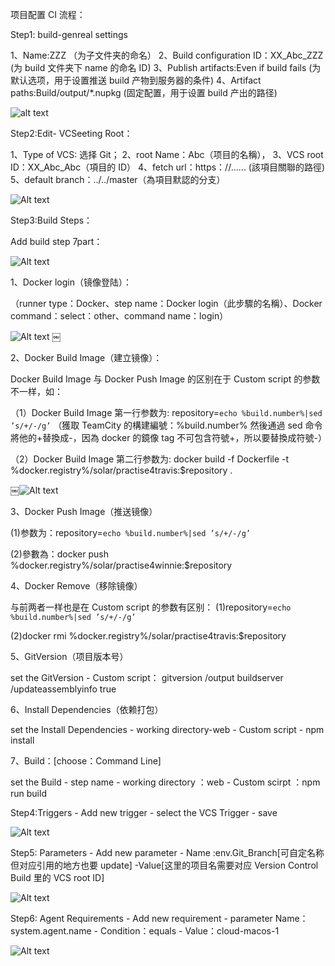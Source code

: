 项目配置 CI 流程：

Step1: build-genreal settings

1、Name:ZZZ （为子文件夹的命名）
2、Build configuration ID：XX_Abc_ZZZ (为 build 文件夹下 name 的命名 ID)
3、Publish artifacts:Even if build fails (为默认选项，用于设置推送 build 产物到服务器的条件)
4、Artifact paths:Build/output/\*.nupkg (固定配置，用于设置 build 产出的路径)

![alt text](https://github.com/WINNIE779/studyNote/blob/add-study-note/Pasted%20Graphic%202.png)

Step2:Edit- VCSeeting Root：

1、Type of VCS: 选择 Git；
2、root Name：Abc（项目的名稱），
3、VCS root ID：XX_Abc_Abc（項目的 ID）
4、fetch url：https：//…… (該項目關聯的路徑)
5、default branch：../../master（為項目默認的分支）

![Alt text](<Edit VCS Root.png>)

Step3:Build Steps：

Add build step 7part：

![Alt text](<Pasted Graphic 10.jpg>)

1、Docker login（镜像登陆）：

（runner type：Docker、step name：Docker login（此步驟的名稱）、Docker command：select：other、command name：login）

![Alt text](<Docker login 19.png>)
￼

2、Docker Build Image（建立镜像）：

Docker Build Image 与 Docker Push Image 的区别在于 Custom script 的参数不一样，如：

（1）Docker Build Image 第一行参数为:
repository=`echo %build.number%|sed ’s/+/-/g’`
（獲取 TeamCity 的構建編號：%build.number% 然後通過 sed 命令將他的+替換成-，因為 docker 的鏡像 tag 不可包含符號+，所以要替換成符號-）

（2）Docker Build Image 第二行参数为:
docker build -f Dockerfile -t %docker.registry%/solar/practise4travis:$repository .

￼![Alt text](<Buid Step (2 of 7) Dockor Build imago.jpg>)

3、Docker Push Image（推送镜像）

(1)参数为：repository=`echo %build.number%|sed ’s/+/-/g’`

(2)參數為：docker push %docker.registry%/solar/practise4winnie:$repository

4、Docker Remove（移除镜像）

与前两者一样也是在 Custom script 的参数有区别：
(1)repository=`echo %build.number%|sed ’s/+/-/g’`

(2)docker rmi %docker.registry%/solar/practise4travis:$repository

5、GitVersion（项目版本号）

set the GitVersion - Custom script：
gitversion /output buildserver /updateassemblyinfo true

6、Install Dependencies（依赖打包）

set the Install Dependencies - working directory-web - Custom script - npm install

7、Build：[choose：Command Line]

set the Build - step name - working directory ：web - Custom scirpt ：npm run build

Step4:Triggers - Add new trigger - select the VCS Trigger - save

![Alt text](<m Bulld.jpg>)

Step5: Parameters - Add new parameter - Name :env.Git_Branch[可自定名称 但对应引用的地方也要 update] -Value[这里的项目名需要对应 Version Control Build 里的 VCS root ID]

![Alt text](<Pasted Graphic 9.jpg>)

Step6: Agent Requirements - Add new requirement - parameter Name：system.agent.name - Condition：equals - Value：cloud-macos-1

![Alt text](<Explicit Requirements.jpg>)
